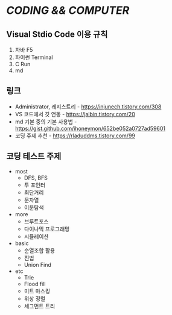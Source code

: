 *CODING && COMPUTER* 
===============

## Visual Stdio Code 이용 규칙
1. 자바     F5
2. 파이썬   Terminal
3. C        Run
4. md       

## 링크
* Administrator, 레지스트리 - https://injunech.tistory.com/308
* VS 코드에서 깃 연동 - https://jalbin.tistory.com/20
* md 기본 중의 기본 사용법 - https://gist.github.com/ihoneymon/652be052a0727ad59601
* 코딩 주제 추천 - https://rladuddms.tistory.com/99

## 코딩 테스트 주제
* most
    * DFS, BFS
    * 투 포인터
    * 최단거리
    * 문자열
    * 이분탐색
* more
    * 브루트포스
    * 다이나믹 프로그래밍
    * 시뮬레이션
* basic
    * 순열조합 활용
    * 진법
    * Union Find
* etc
    * Trie
    * Flood fill
    * 미트 마스킹
    * 위상 정렬
    * 세그먼트 트리